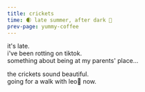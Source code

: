 ```yaml
---
title: crickets
time: 🌒 late summer, after dark 🦗
prev-page: yummy-coffee
---
```

it's late.  
i've been rotting on tiktok.  
something about being at my parents' place...  

the crickets sound beautiful.  
going for a walk with leo🐶 now.  